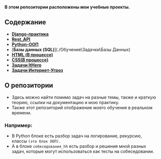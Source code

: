 **В этом репозитории расположены мои учебные проекты.**

## Содержание

* [**Django-практика**](./Обучение\Джанго-проекты)
* [**Rest_API**](./Обучение\Rest_API)
* [**Python-ООП**](./Обучение\Задачки\Python)
* [**Базы данных (SQL)**](./Обучение\Задачки\Базы Данных)
* [**HTML (В процессе)**](./Обучение/HTML)
* [**CSS(В процессе)**](./Обучение/CSS)
* [**Задачи ItHero**](./Обучение\Задачки/ItHero)
* [**Задачи Интернет-Угроз**](./Обучение/Задачки/Кибератаки)

## О репозитории
* Здесь можно найти помимо задач на разные темы, также и краткую теорию, ссылки на документацию и мою практику.
* Также этот репозиторий отображение моего обучения в реальном времени.

### Например:
* В Python блоке есть разбор задач на логирование, рекурсию, классы `(это блок ООП)`.
* А в блоке `собеседования_hh` есть разбор и решения мной разных задач, которые могут использоваться как тесты на собеседовании.